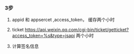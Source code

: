 ### 3步

1. appid 和 appsercet ,access_token， 缓存两个小时

2. ticket https://api.weixin.qq.com/cgi-bin/ticket/getticket?access_token=%s&type=jsapi
    两个小时  

3. 计算签名信息
    

